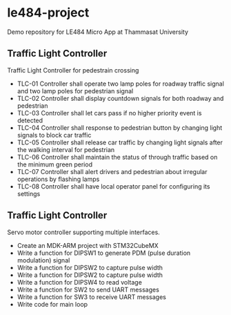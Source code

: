 # le484-project
Demo repository for LE484 Micro App at Thammasat University

## Traffic Light Controller
Traffic Light Controller for pedestrain crossing


* TLC-01	Controller shall operate two lamp poles for roadway traffic signal and two lamp poles for pedestrian signal
* TLC-02	Controller shall display countdown signals for both roadway and pedestrian
* TLC-03	Controller shall let cars pass if no higher priority event is detected
* TLC-04	Controller shall response to pedestrian button by changing light signals to block car traffic
* TLC-05	Controller shall release car traffic by changing light signals after the walking interval for pedestrian
* TLC-06	Controller shall maintain the status of through traffic based on the minimum green period
* TLC-07	Controller shall alert drivers and pedestrian about irregular operations by flashing lamps
* TLC-08	Controller shall have local operator panel for configuring its settings


## Traffic Light Controller
Servo motor controller supporting multiple interfaces.

* Create an MDK-ARM project with STM32CubeMX
* Write a function for DIPSW1 to generate PDM (pulse duration modulation) signal
* Write a function for DIPSW2 to capture pulse width 
* Write a function for DIPSW2 to capture pulse width 
* Write a function for DIPSW4 to read voltage
* Write a function for SW2 to send UART messages
* Write a function for SW3 to receive UART messages
* Write code for main loop 


